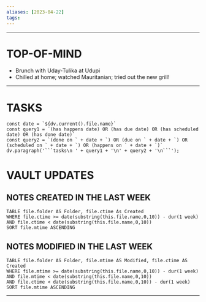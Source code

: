 ```yaml
---
aliases: [2023-04-22]
tags: 
---
```


---
# TOP-OF-MIND
- Brunch with Uday-Tulika at Udupi
- Chilled at home; watched Mauritanian; tried out the new grill!

---
# TASKS
```dataviewjs
const date = `${dv.current().file.name}`
const query1 = `(has happens date) OR (has due date) OR (has scheduled date) OR (has done date)`
const query2 = `(done on ` + date + `) OR (due on ` + date + `) OR (scheduled on ` + date + `) OR (happens on ` + date + `)`
dv.paragraph('```tasks\n ' + query1 + '\n' + query2 + '\n```');
```
# VAULT UPDATES
## NOTES CREATED IN THE LAST WEEK
``` dataview
TABLE file.folder AS Folder, file.ctime As Created
WHERE file.ctime >= date(substring(this.file.name,0,10)) - dur(1 week) AND file.ctime < date(substring(this.file.name,0,10))
SORT file.mtime ASCENDING
```

## NOTES MODIFIED IN THE LAST WEEK
``` dataview
TABLE file.folder AS Folder, file.mtime AS Modified, file.ctime AS Created
WHERE file.mtime >= date(substring(this.file.name,0,10)) - dur(1 week)
AND file.mtime < date(substring(this.file.name,0,10))
AND file.ctime < date(substring(this.file.name,0,10)) - dur(1 week)
SORT file.mtime ASCENDING
```
---
